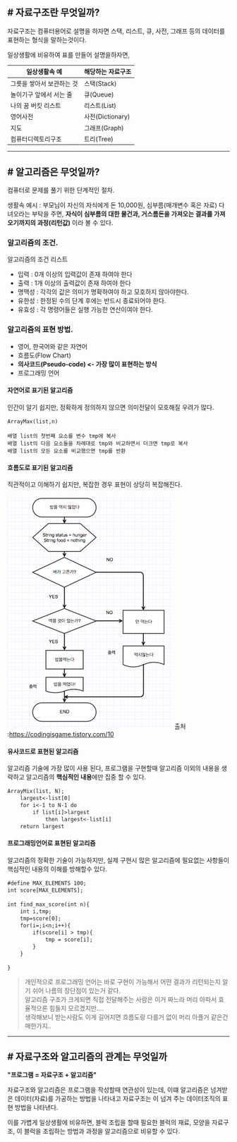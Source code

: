 

## # 자료구조란 무엇일까?

자료구조는 컴퓨터용어로 설명을 하자면 스택, 리스트, 큐, 사전, 그래프 등의 데이터를 표현하는 형식을 말하는것이다.

일상생활에 비유하여 표를 만들어 설명을하자면,

| 일상생활속 예             | 해당하는 자료구조 |
| ------------------------- | ----------------- |
| 그릇을 쌓아서 보관하는 것 | 스택(Stack)       |
| 놀이기구 앞에서 서는 줄   | 큐(Queue)         |
| 나의 꿈 버킷 리스트       | 리스트(List)      |
| 영어사전                  | 사전(Dictionary)  |
| 지도                      | 그래프(Graph)     |
| 컴퓨터디렉토리구조        | 트리(Tree)        |


---

## # 알고리즘은 무엇일까?

컴퓨터로 문제를 풀기 위한 단계적인 절차.

생활속 예시 : 부모님이 자신의 자식에게 돈 10,000원, 심부름(매개변수 혹은 자료) 다녀오라는 부탁을 주면, **자식이 심부름의 대한 물건과, 거스름돈을 가져오는 결과를 가져오기까지의 과정(리턴값)** 이라 볼 수 있다.

### 알고리즘의 조건.

알고리즘의 조건 리스트

-   입력 : 0개 이상의 입력값이 존재 하여야 한다
-   출력 : 1개 이상의 출력값이 존재 하여야 한다
-   명맥성 : 각각의 값은 의미가 명확하여야 하고 모호하지 않아야한다.
-   유한성 : 한정된 수의 단계 후에는 반드시 종료되어야 한다.
-   유효성 : 각 명령어들은 실행 가능한 연산이여야 한다.

### 알고리즘의 표현 방법.

-   영어, 한국어와 같은 자연어
-   흐름도(Flow Chart)
-   **의사코드(Pseudo-code) <- 가장 많이 표현하는 방식**
-   프로그래밍 언어

#### 자연어로 표기된 알고리즘

인간이 알기 쉽지만, 정확하게 정의하지 않으면 의미전달이 모호해질 우려가 많다.

```
ArrayMax(list,n)

배열 list의 첫번째 요소를 변수 tmp에 복사
배열 list의 다음 요소들을 차례대로 tmp와 비교하면서 더크면 tmp로 복사
배열 list의 모든 요소를 비교했으면 tmp를 반환
```

#### 흐름도로 표기된 알고리즘

직관적이고 이해하기 쉽지만, 복잡한 경우 표현이 상당히 복잡해진다.

![워크플로우](media/img.png)
출처 :https://codingisgame.tistory.com/10

#### 유사코드로 표현된 알고리즘

알고리즘 기술에 가장 많이 사용 된다, 프로그램을 구현할때 알고리즘 이외의 내용을 생략하고 알고리즘의 **핵심적인 내용**에만 집중 할 수 있다.

```
ArrayMix(list, N);
	largest<-list[0]
    for i<-1 to N-1 do
    	if list[i]>largest
        	then largest<-list[i]
    return largest
```

#### 프로그래밍언어로 표현된 알고리즘

알고리즘의 정확한 기술이 가능하지만, 실제 구현시 많은 알고리즘에 필요없는 사항들이 핵심적인 내용의 이해를 방해할수 있다.

```
#define MAX_ELEMENTS 100;
int score[MAX_ELEMENTS];

int find_max_score(int n){
	int i,tmp;
    tmp=score[0];
    for(i=;i<n;i++){
    	if(score[i] > tmp){
        	tmp = score[i];
        }
    }

}
```

> 개인적으로 프로그래밍 언어는 바로 구현이 가능해서 어떤 결과가 리턴되는지 알기 쉬어 나름의 장단점이 있는거 같다.  
> 알고리즘 구조가 크게되면 직접 전달해주는 사람은 이거 짜느라 머리 아파서 효율적으론 힘들지 모르겠지만....  
> 생각해보니 받는사람도 이게 길어지면 흐름도랑 다를거 없이 머리 아플거 같은건 매한가지..

---

## # 자료구조와 알고리즘의 관계는 무엇일까

**"프로그램 = 자료구조 + 알고리즘"**

자료구조와 알고리즘은 프로그램을 작성할때 연관성이 있는데, 이떄 알고리즘은 넘겨받은 데이터(자료)를 가공하는 방법을 나타내고 자료구조는 이 넘겨 주는 데이터조직의 표현 방법을 나타낸다.

이를 가볍게 일상생활에 비유하면, 블럭 조립을 할때 필요한 블럭의 재료, 모양을 자료구조, 이 블럭을 조립하는 방법과 과정을 알고리즘으로 비유할 수 있다. 

